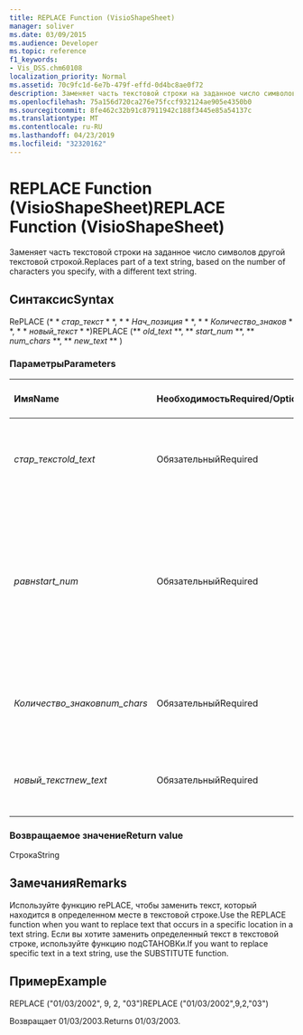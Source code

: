 ```yaml
---
title: REPLACE Function (VisioShapeSheet)
manager: soliver
ms.date: 03/09/2015
ms.audience: Developer
ms.topic: reference
f1_keywords:
- Vis_DSS.chm60108
localization_priority: Normal
ms.assetid: 70c9fc1d-6e7b-479f-effd-0d4bc8ae0f72
description: Заменяет часть текстовой строки на заданное число символов другой текстовой строкой.
ms.openlocfilehash: 75a156d720ca276e75fccf932124ae905e4350b0
ms.sourcegitcommit: 8fe462c32b91c87911942c188f3445e85a54137c
ms.translationtype: MT
ms.contentlocale: ru-RU
ms.lasthandoff: 04/23/2019
ms.locfileid: "32320162"
---
```

# <a name="replace-function-visioshapesheet"></a><span data-ttu-id="6d6eb-103">REPLACE Function (VisioShapeSheet)</span><span class="sxs-lookup"><span data-stu-id="6d6eb-103">REPLACE Function (VisioShapeSheet)</span></span>

<span data-ttu-id="6d6eb-104">Заменяет часть текстовой строки на заданное число символов другой текстовой строкой.</span><span class="sxs-lookup"><span data-stu-id="6d6eb-104">Replaces part of a text string, based on the number of characters you specify, with a different text string.</span></span>
  
## <a name="syntax"></a><span data-ttu-id="6d6eb-105">Синтаксис</span><span class="sxs-lookup"><span data-stu-id="6d6eb-105">Syntax</span></span>

<span data-ttu-id="6d6eb-106">RePLACE (\* \* *стар_текст* \* \*, \* \* *Нач_позиция* \* \*, \* \* *Количество_знаков* \* \*, \* \* *новый_текст* \* \*)</span><span class="sxs-lookup"><span data-stu-id="6d6eb-106">REPLACE (\*\* *old_text* \*\*, \*\* *start_num* \*\*, \*\* *num_chars* \*\*, \*\* *new_text* \*\* )</span></span> 
  
### <a name="parameters"></a><span data-ttu-id="6d6eb-107">Параметры</span><span class="sxs-lookup"><span data-stu-id="6d6eb-107">Parameters</span></span>

|<span data-ttu-id="6d6eb-108">**Имя**</span><span class="sxs-lookup"><span data-stu-id="6d6eb-108">**Name**</span></span>|<span data-ttu-id="6d6eb-109">**Необходимость**</span><span class="sxs-lookup"><span data-stu-id="6d6eb-109">**Required/Optional**</span></span>|<span data-ttu-id="6d6eb-110">**Тип данных**</span><span class="sxs-lookup"><span data-stu-id="6d6eb-110">**Data Type**</span></span>|<span data-ttu-id="6d6eb-111">**Описание**</span><span class="sxs-lookup"><span data-stu-id="6d6eb-111">**Description**</span></span>|
|:-----|:-----|:-----|:-----|
| <span data-ttu-id="6d6eb-112">_стар_текст_</span><span class="sxs-lookup"><span data-stu-id="6d6eb-112">_old_text_</span></span> <br/> |<span data-ttu-id="6d6eb-113">Обязательный</span><span class="sxs-lookup"><span data-stu-id="6d6eb-113">Required</span></span>  <br/> |<span data-ttu-id="6d6eb-114">**String**</span><span class="sxs-lookup"><span data-stu-id="6d6eb-114">**String**</span></span> <br/> |<span data-ttu-id="6d6eb-115">Текст, в котором нужно заменить некоторые символы.</span><span class="sxs-lookup"><span data-stu-id="6d6eb-115">The text in which you want to replace some characters.</span></span>  <br/> |
| <span data-ttu-id="6d6eb-116">_равн_</span><span class="sxs-lookup"><span data-stu-id="6d6eb-116">_start_num_</span></span> <br/> |<span data-ttu-id="6d6eb-117">Обязательный</span><span class="sxs-lookup"><span data-stu-id="6d6eb-117">Required</span></span>  <br/> |<span data-ttu-id="6d6eb-118">**Number**</span><span class="sxs-lookup"><span data-stu-id="6d6eb-118">**Number**</span></span> <br/> |<span data-ttu-id="6d6eb-119">Позиция знака в _тексте старый_текст_ , которую нужно заменить на _новый_текст_.</span><span class="sxs-lookup"><span data-stu-id="6d6eb-119">The position of the character in  _old_text_ that you want to replace with  _new_text_.</span></span> <span data-ttu-id="6d6eb-120">Первый символ в строке равен позиции 1.</span><span class="sxs-lookup"><span data-stu-id="6d6eb-120">The first character in the string is position 1.</span></span>  <br/> |
| <span data-ttu-id="6d6eb-121">_Количество_знаков_</span><span class="sxs-lookup"><span data-stu-id="6d6eb-121">_num_chars_</span></span> <br/> |<span data-ttu-id="6d6eb-122">Обязательный</span><span class="sxs-lookup"><span data-stu-id="6d6eb-122">Required</span></span>  <br/> |<span data-ttu-id="6d6eb-123">**Number**</span><span class="sxs-lookup"><span data-stu-id="6d6eb-123">**Number**</span></span> <br/> |<span data-ttu-id="6d6eb-124">Число знаков в тексте _старый_текст_ , которые необходимо заменить</span><span class="sxs-lookup"><span data-stu-id="6d6eb-124">The number of characters in  _old_text_ that you want to replace</span></span>  <br/> |
| <span data-ttu-id="6d6eb-125">_новый_текст_</span><span class="sxs-lookup"><span data-stu-id="6d6eb-125">_new_text_</span></span> <br/> |<span data-ttu-id="6d6eb-126">Обязательный</span><span class="sxs-lookup"><span data-stu-id="6d6eb-126">Required</span></span>  <br/> |<span data-ttu-id="6d6eb-127">**String**</span><span class="sxs-lookup"><span data-stu-id="6d6eb-127">**String**</span></span> <br/> |<span data-ttu-id="6d6eb-128">Текст, который заменит символы в _тексте старый_текст_.</span><span class="sxs-lookup"><span data-stu-id="6d6eb-128">The text that will replace characters in  _old_text_.</span></span>  <br/> |
   
### <a name="return-value"></a><span data-ttu-id="6d6eb-129">Возвращаемое значение</span><span class="sxs-lookup"><span data-stu-id="6d6eb-129">Return value</span></span>

<span data-ttu-id="6d6eb-130">Строка</span><span class="sxs-lookup"><span data-stu-id="6d6eb-130">String</span></span>
  
## <a name="remarks"></a><span data-ttu-id="6d6eb-131">Замечания</span><span class="sxs-lookup"><span data-stu-id="6d6eb-131">Remarks</span></span>

<span data-ttu-id="6d6eb-132">Используйте функцию rePLACE, чтобы заменить текст, который находится в определенном месте в текстовой строке.</span><span class="sxs-lookup"><span data-stu-id="6d6eb-132">Use the REPLACE function when you want to replace text that occurs in a specific location in a text string.</span></span> <span data-ttu-id="6d6eb-133">Если вы хотите заменить определенный текст в текстовой строке, используйте функцию подСТАНОВКи.</span><span class="sxs-lookup"><span data-stu-id="6d6eb-133">If you want to replace specific text in a text string, use the SUBSTITUTE function.</span></span>
  
## <a name="example"></a><span data-ttu-id="6d6eb-134">Пример</span><span class="sxs-lookup"><span data-stu-id="6d6eb-134">Example</span></span>

<span data-ttu-id="6d6eb-135">REPLACE ("01/03/2002", 9, 2, "03")</span><span class="sxs-lookup"><span data-stu-id="6d6eb-135">REPLACE ("01/03/2002",9,2,"03")</span></span> 
  
<span data-ttu-id="6d6eb-136">Возвращает 01/03/2003.</span><span class="sxs-lookup"><span data-stu-id="6d6eb-136">Returns 01/03/2003.</span></span> 
  

